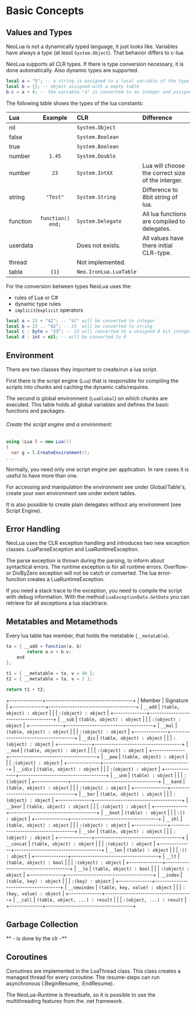 # Basic Concepts
## Values and Types

NeoLua is not a dynamically typed language, it just looks like. Variables have always a type (at least `System.Object`). That behavior differs to c-lua.

NeoLua supports all CLR types. If there is type conversion necessary, it is done automatically. Also dynamic types are supported.

```Lua
local a = "5"; -- a string is assigned to a local variable of the type object
local b = {}; -- object assigned with a empty table 
b.c = a + 8; -- the variable "a" is converted to an integer and assigned to the dynamic member of an table
```

The following table shows the types of the lua constants:

| Lua         | Example 	| CLR 	| Difference |
| :-----------|:---------:|:------|:------------ |
| nil         |           | `System.Object` | |
| false       |           | `System.Boolean` | |
| true        |           | `System.Boolean` | |	
| number      |    `1.45` | `System.Double` | |
| number      |      `23` | `System.IntXX` | Lua will choose the correct size of the interger. |
| string      |  `"Test"` | `System.String` | Difference to 8bit string of lua. |
| function    | `function() end;` | `System.Delegate` | All lua functions are compiled to delegates. |
| userdata    |           | Does not exists. | All values have there initial CLR-type. |
| thread      |           | Not implemented. | |
| table       |     `{1}` | `Neo.IronLua.LuaTable` | |

For the conversion between types NeoLua uses the:
* rules of Lua or C#
* dynamic type rules
* `implicit`/`explicit` operators

```Lua
local a = 23 + "42"; -- "42" will be converted to integer
local b = 23 .. "42"; -- 23  will be converted to string
local c : byte = "23"; -- 23 will converted to a unsigned 8 bit integer
local d : int = nil; -- will be converted to 0
```

## Environment

There are two classes they important to create/run a lua script.

First there is the script engine (`Lua`) that is responsible for compiling the scripts into chunks and caching the dynamic calls/requires.

The second is global environment (`LuaGlobal`) on which chunks are executed. This table holds all global variables and defines the basic functions and packages.

###### Create the script engine and a environment:
```C#
using (Lua l = new Lua())
{
  var g = l.CreateEnvironment();
...
```

Normally, you need only one script engine per application. In rare cases it is useful to have more than one.

For accessing and manipulation the environment see under Global/Table's, create your own environment see under extent tables.

It is also possible to create plain delegates without any environment (see Script Engine).

## Error Handling

NeoLua uses the CLR exception handling and introduces two new exception classes. LuaParseException and LuaRuntimeException.

The parse exception is thrown during the parsing, to inform about syntactical errors. The 
runtime exception is for all runtime errors. Overflow- or DivByZero exception will not 
be catch or converted. The lua error-function creates a LuaRuntimeException.

If you need a stack trace to the exception, you need to compile the script with 
debug information. With the method `LuaExceptionData.GetData` you can retrieve for all exceptions a lua stacktrace.

## Metatables and Metamethods

Every lua table has member, that holds the metatable (`__metatable`).

```C#
ta = { __add = function(a, b)
		return a.v + b.v;
	end
};

t1 = { __metatable = ta, v = 40 };
t2 = { __metatable = ta, v = 2 };

return t1 + t2;

```

+--------------+-------------------------------------+
| Member       | Signature                           |
+--------------+-------------------------------------+
| `__add`      | `(table, object) : object`          |
|              | `:(object) : object`                |
+--------------+-------------------------------------+
| `__sub`      | `(table, object) : object`          |
|              | `:(object) : object`                |
+--------------+-------------------------------------+
| `__mul`      | `(table, object) : object`          |
|              | `:(object) : object`                |
+--------------+-------------------------------------+
| `__div`      | `(table, object) : object`          |
|              | `:(object) : object`                |
+--------------+-------------------------------------+
| `__mod`      | `(table, object) : object`          |
|              | `:(object) : object`                |
+--------------+-------------------------------------+
| `__pow`      | `(table, object) : object`          |
|              | `:(object) : object`                |
+--------------+-------------------------------------+
| `__idiv`     | `(table, object) : object`          |
|              | `:(object) : object`                |
+--------------+-------------------------------------+
| `__unm`      | `(table) : object`                  |
|              | `:()object`                         |
+--------------+-------------------------------------+
| `__band`     | `(table, object) : object`          |
|              | `:(object) : object`                |
+--------------+-------------------------------------+
| `__bor`      | `(table, object) : object`          |
|              | `:(object) : object`                |
+--------------+-------------------------------------+
| `__bxor`     | `(table, object) : object`          |
|              | `:(object) : object`                |
+--------------+-------------------------------------+
| `__bnot`     | `(table) : object`                  |
|              | `:() : object`                      |
+--------------+-------------------------------------+
| `__shl`      | `(table, object) : object`          |
|              | `:(object) : object`                |
+--------------+-------------------------------------+
| `__shr`      | `(table, object) : object`          |
|              | `:(object) : object`                |
+--------------+-------------------------------------+
| `__concat`   | `(table, object) : object`          |
|              | `:(object) : object`                |
+--------------+-------------------------------------+
| `__len`      | `(table) : object`                  |
|              | `:() : object`                      |
+--------------+-------------------------------------+
| `__lt`       | `(table, object) : bool`            |
|              | `:(object) : object`                |
+--------------+-------------------------------------+
| `__le`       | `(table, object) : bool`            |
|              | `:(object) : object`                |
+--------------+-------------------------------------+
| `__index`    | `(table, key) : object`             |
|              | `:(key) : object`                   |
+--------------+-------------------------------------+
| `__newindex` | `(table, key, value) : object`      |
|              | `:(key, value) : object`            |
+--------------+-------------------------------------+
| `__call`     | `(table, object, ...) : result`     |
|              | `:(object, ...) : result`           |
+--------------+-------------------------------------+

## Garbage Collection

** - is done by the clr -**

## Coroutines

Coroutines are implemented in the LuaThread class. This class creates a managed thread for every coroutine. 
The resume-steps can run asynchronous (:BeginResume, :EndResume).

The NeoLua-Runtime is threadsafe, so it is possible to use the multithreading features from the .net framework.
